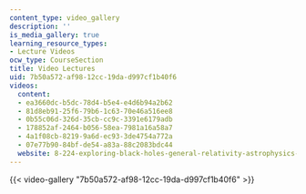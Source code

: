 ```yaml
---
content_type: video_gallery
description: ''
is_media_gallery: true
learning_resource_types:
- Lecture Videos
ocw_type: CourseSection
title: Video Lectures
uid: 7b50a572-af98-12cc-19da-d997cf1b40f6
videos:
  content:
  - ea3660dc-b5dc-78d4-b5e4-e4d6b94a2b62
  - 81d8eb91-25f6-79b6-1c63-70e46a516ee8
  - 0b55c06d-326d-35cb-cc9c-3391e6179adb
  - 178852af-2464-b056-58ea-7981a16a58a7
  - 4a1f08cb-8219-9a6d-ec93-3de4754a772a
  - 07e77b90-84bf-de54-a83a-88c2083bdc44
  website: 8-224-exploring-black-holes-general-relativity-astrophysics-spring-2003
---
```



{{< video-gallery "7b50a572-af98-12cc-19da-d997cf1b40f6" >}}


